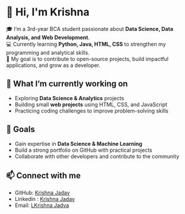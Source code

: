 # 👋 Hi, I'm Krishna 

🎓 I’m a 3rd-year BCA student passionate about **Data Science, Data Analysis, and Web Development**.  
💻 Currently learning **Python, Java, HTML, CSS** to strengthen my programming and analytical skills.  
🚀 My goal is to contribute to open-source projects, build impactful applications, and grow as a developer.  

## 🌱 What I’m currently working on  
- Exploring **Data Science & Analytics** projects  
- Building small **web projects** using HTML, CSS, and JavaScript  
- Practicing coding challenges to improve problem-solving skills  

## 📌 Goals  
- Gain expertise in **Data Science & Machine Learning**  
- Build a strong portfolio on GitHub with practical projects  
- Collaborate with other developers and contribute to the community  

## 📫 Connect with me  
- GitHub: [Krishna Jadav](https://github.com/Krishna-Jadav)  
- Linkedin : [Krishna Jadav](https://www.linkedin.com/in/krishna-jadav-0073b02a5?utm_source=share&utm_campaign=share_via&utm_content=profile&utm_medium=android_app) 
- Email: [LKrishna Jadva](Krishnajjadav55@gmail.com)  

